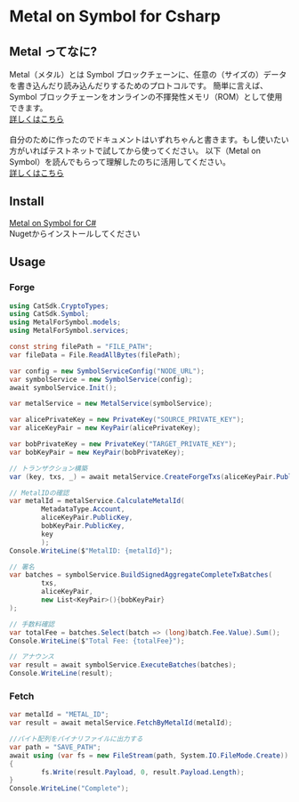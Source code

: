 # Metal on Symbol for Csharp

## Metal ってなに?
Metal（メタル）とは Symbol ブロックチェーンに、任意の（サイズの）データを書き込んだり読み込んだりするためのプロトコルです。 簡単に言えば、Symbol ブロックチェーンをオンラインの不揮発性メモリ（ROM）として使用できます。
<br>
<a href="https://github.com/OPENSPHERE-Inc/metal-on-symbol" target="_blank">詳しくはこちら</a>
<br><br>
自分のために作ったのでドキュメントはいずれちゃんと書きます。もし使いたい方がいればテストネットで試してから使ってください。
以下（Metal on Symbol）を読んでもらって理解したのちに活用してください。<br>
<a href="https://github.com/OPENSPHERE-Inc/metal-on-symbol" target="_blank">詳しくはこちら</a>

## Install
<a href="https://www.nuget.org/packages/MetalOnSymbol" target="_blank">Metal on Symbol for C#</a><br>
Nugetからインストールしてください<br>

## Usage
### Forge
```c#
using CatSdk.CryptoTypes;
using CatSdk.Symbol;
using MetalForSymbol.models;
using MetalForSymbol.services;

const string filePath = "FILE_PATH";
var fileData = File.ReadAllBytes(filePath);

var config = new SymbolServiceConfig("NODE_URL");
var symbolService = new SymbolService(config);
await symbolService.Init();

var metalService = new MetalService(symbolService);

var alicePrivateKey = new PrivateKey("SOURCE_PRIVATE_KEY");
var aliceKeyPair = new KeyPair(alicePrivateKey);

var bobPrivateKey = new PrivateKey("TARGET_PRIVATE_KEY");
var bobKeyPair = new KeyPair(bobPrivateKey);

// トランザクション構築
var (key, txs, _) = await metalService.CreateForgeTxs(aliceKeyPair.PublicKey, bobKeyPair.PublicKey, fileData);

// MetalIDの確認
var metalId = metalService.CalculateMetalId(
        MetadataType.Account, 
        aliceKeyPair.PublicKey,
        bobKeyPair.PublicKey,
        key 
        );
Console.WriteLine($"MetalID: {metalId}");

// 署名
var batches = symbolService.BuildSignedAggregateCompleteTxBatches(
        txs,
        aliceKeyPair,
        new List<KeyPair>(){bobKeyPair}
);

// 手数料確認
var totalFee = batches.Select(batch => (long)batch.Fee.Value).Sum();
Console.WriteLine($"Total Fee: {totalFee}");

// アナウンス
var result = await symbolService.ExecuteBatches(batches);
Console.WriteLine(result);
```

### Fetch
```c#
var metalId = "METAL_ID";
var result = await metalService.FetchByMetalId(metalId);

//バイト配列をバイナリファイルに出力する
var path = "SAVE_PATH";
await using (var fs = new FileStream(path, System.IO.FileMode.Create))
{
        fs.Write(result.Payload, 0, result.Payload.Length);
}
Console.WriteLine("Complete");
```

